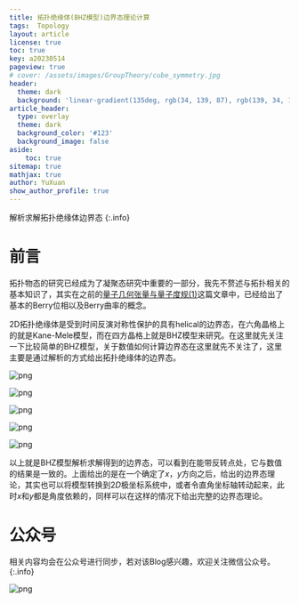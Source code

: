 ```yaml
---
title: 拓扑绝缘体(BHZ模型)边界态理论计算
tags:  Topology
layout: article
license: true
toc: true
key: a20230514
pageview: true
# cover: /assets/images/GroupTheory/cube_symmetry.jpg
header:
  theme: dark
  background: 'linear-gradient(135deg, rgb(34, 139, 87), rgb(139, 34, 139))'
article_header:
  type: overlay
  theme: dark
  background_color: '#123'
  background_image: false
aside:
    toc: true
sitemap: true
mathjax: true
author: YuXuan
show_author_profile: true
---
```

解析求解拓扑绝缘体边界态
{:.info}
<!--more-->

# 前言

拓扑物态的研究已经成为了凝聚态研究中重要的一部分，我先不赘述与拓扑相关的基本知识了，其实在之前的[量子几何张量与量子度规(1)](https://yxli8023.github.io/2023/05/06/Quantum-metric.html)这篇文章中，已经给出了基本的Berry位相以及Berry曲率的概念。    

2D拓扑绝缘体是受到时间反演对称性保护的具有helical的边界态，在六角晶格上的就是Kane-Mele模型，而在四方晶格上就是BHZ模型来研究。在这里就先关注一下比较简单的BHZ模型，关于数值如何计算边界态在这里就先不关注了，这里主要是通过解析的方式给出拓扑绝缘体的边界态。

![png](/assets/images/20230514/Edge%20Theory_page-0003.jpg)

![png](/assets/images/20230514/Edge%20Theory_page-0004.jpg)

![png](/assets/images/20230514/Edge%20Theory_page-0005.jpg)

![png](/assets/images/20230514/Edge%20Theory_page-0006.jpg)

![png](/assets/images/20230514/Edge%20Theory_page-0007.jpg)


以上就是BHZ模型解析求解得到的边界态，可以看到在能带反转点处，它与数值的结果是一致的。上面给出的是在一个确定了$x，y$方向之后，给出的边界态理论，其实也可以将模型转换到$2D$极坐标系统中，或者令直角坐标轴转动起来，此时$x$和$y$都是角度依赖的，同样可以在这样的情况下给出完整的边界态理论。

# 公众号
相关内容均会在公众号进行同步，若对该Blog感兴趣，欢迎关注微信公众号。
{:.info}

![png](/assets/images/qrcode.jpg)